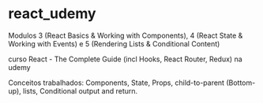 ﻿# react_udemy

Modulos 3 (React Basics & Working with Components), 4 (React State & Working with Events) e 5 (Rendering Lists & Conditional Content)

curso React - The Complete Guide (incl Hooks, React Router, Redux) na udemy

Conceitos trabalhados: Components, State, Props, child-to-parent (Bottom-up), lists, Conditional output and return.
